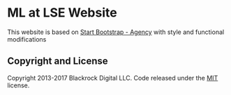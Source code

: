 
# ML at LSE Website

This website is based on [Start Bootstrap - Agency](https://startbootstrap.com/template-overviews/agency/) with style and functional modifications


## Copyright and License

Copyright 2013-2017 Blackrock Digital LLC. Code released under the [MIT](https://github.com/BlackrockDigital/startbootstrap-agency/blob/gh-pages/LICENSE) license.
